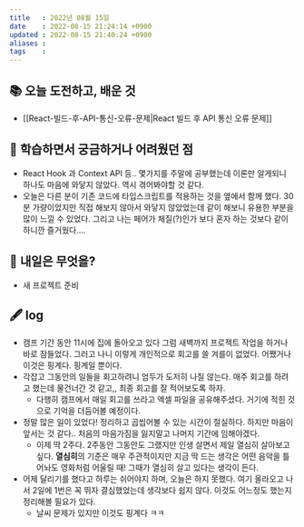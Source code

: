 ```yaml
---
title   : 2022년 08월 15일
date    : 2022-08-15 21:24:14 +0900
updated : 2022-08-15 21:40:24 +0900
aliases : 
tags    : 
---
```

## 📚 오늘 도전하고, 배운 것
- [[React-빌드-후-API-통신-오류-문제|React 빌드 후 API 통신 오류 문제]]

## 🤔 학습하면서 궁금하거나 어려웠던 점 
- React Hook 과 Context API 등.. 몇가지를 주말에 공부했는데 이론만 알게되니 하나도 마음에 와닿지 않았다. 역시 겪어봐야할 것 같다.
- 오늘은 다른 분이 기존 코드에 타입스크립트를 적용하는 것을 옆에서 함께 했다. 30분 가량이었지만 직접 해보지 않아서 와닿지 않았었는데 같이 해보니 유용한 부분을 많이 느낄 수 있었다. 그리고 나는 페어가 체질(?)인가 보다 혼자 하는 것보다 같이 하니깐 즐거웠다....

## 🌅 내일은 무엇을?
- 새 프로젝트 준비
## 🖋 log
- 캠프 기간 동안 11시에 집에 돌아오고 있다 그럼 새벽까지 프로젝트 작업을 하거나 바로 잠들었다. 그러고 나니 이렇게 개인적으로 회고를 쓸 겨를이 없었다. 어쨌거나 이것은 핑계다. 핑계일 뿐이다.
- 각잡고 그동안의 일들을 회고하려니 엄두가 도저히 나질 않는다. 매주 회고를 하려고 했는데 물건너간 것 같고,, 최종 회고를 잘 적어보도록 하자.
	- 다행히 캠프에서 매일 회고를 쓰라고 엑셀 파일을 공유해주셨다. 거기에 적힌 것으로 기억을 더듬어볼 예정이다.
- 정말 많은 일이 있었다! 정리하고 곱씹어볼 수 있는 시간이 절실하다. 하지만 마음이 앞서는 것 같다.. 처음의 마음가짐을 잃지말고 나머지 기간에 임해야겠다.
	- 이제 딱 2주다. 2주동안 그동안도 그랬지만 인생 살면서 제일 열심히 살아보고 싶다. **열심히**의 기준은 매우 주관적이지만 지금 딱 드는 생각은 어떤 음악을 틀어놔도 영화처럼 어울릴 때! 그때가 열심히 살고 있다는 생각이 든다. 
- 어제 달리기를 했다고 하루는 쉬어야지 하며, 오늘은 하지 못했다. 여기 올라오고 나서 2일에 1번은 꼭 뛰자 결심했었는데 생각보다 쉽지 않다. 이것도 어느정도 했는지 정리해볼 필요가 있다. 
	- 날씨 문제가 있지만 이것도 핑계다 ㅋㅋ 

